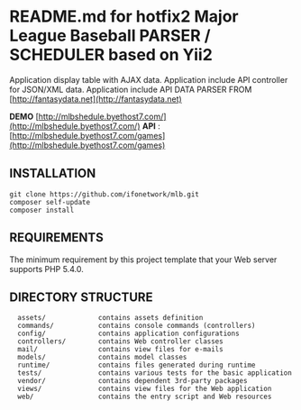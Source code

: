 README.md for hotfix2
Major League Baseball  PARSER / SCHEDULER  based on Yii2
============================
Application display  table with  AJAX data. 
Application include API controller for JSON/XML data.
Application include API DATA PARSER FROM  [http://fantasydata.net](http://fantasydata.net)


**DEMO** [http://mlbshedule.byethost7.com/](http://mlbshedule.byethost7.com/)
**API** : [http://mlbshedule.byethost7.com/games](http://mlbshedule.byethost7.com/games) 

INSTALLATION
------------

~~~
git clone https://github.com/ifonetwork/mlb.git
composer self-update
composer install
~~~

REQUIREMENTS
------------

The minimum requirement by this project template that your Web server supports PHP 5.4.0.


DIRECTORY STRUCTURE
-------------------

      assets/             contains assets definition
      commands/           contains console commands (controllers)
      config/             contains application configurations
      controllers/        contains Web controller classes
      mail/               contains view files for e-mails
      models/             contains model classes
      runtime/            contains files generated during runtime
      tests/              contains various tests for the basic application
      vendor/             contains dependent 3rd-party packages
      views/              contains view files for the Web application
      web/                contains the entry script and Web resources
